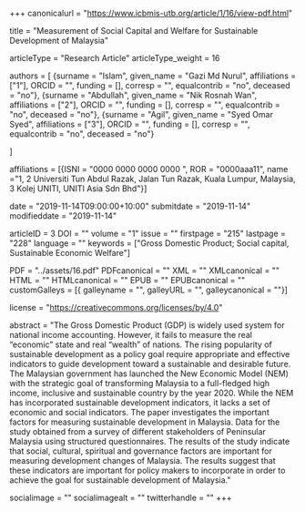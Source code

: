 +++
canonicalurl = "https://www.icbmis-utb.org/article/1/16/view-pdf.html"

title = "Measurement of Social Capital and Welfare for Sustainable Development of Malaysia"

articleType = "Research Article"
articleType_weight = 16

authors = [
  {surname = "Islam",  given_name = "Gazi Md Nurul",  affiliations = ["1"],  ORCID = "", funding = [], corresp = "", equalcontrib = "no", deceased = "no"},
  {surname = "Abdullah",  given_name = "Nik Rosnah Wan",  affiliations = ["2"],  ORCID = "", funding = [], corresp = "", equalcontrib = "no", deceased = "no"},
  {surname = "Agil",  given_name = "Syed Omar Syed",  affiliations = ["3"],  ORCID = "", funding = [], corresp = "", equalcontrib = "no", deceased = "no"}
  
]

affiliations = [{ISNI = "0000 0000 0000 0000 ", ROR = "0000aaa11", name ="1, 2 Universiti Tun Abdul Razak, Jalan Tun Razak, Kuala Lumpur, Malaysia, 3 Kolej UNITI, UNITI Asia Sdn Bhd"}]

date = "2019-11-14T09:00:00+10:00"
submitdate = "2019-11-14"
modifieddate = "2019-11-14"

articleID = 3
DOI = ""
volume = "1"
issue = ""
firstpage = "215"
lastpage = "228"
language = ""
keywords = ["Gross Domestic Product; Social capital, Sustainable Economic Welfare"]


PDF = "../assets/16.pdf"
PDFcanonical = ""
XML = ""
XMLcanonical = ""
HTML = ""
HTMLcanonical = ""
EPUB = ""
EPUBcanonical = ""
customGalleys = [{ galleyname = "", galleyURL = "", galleycanonical = ""}]

license = "https://creativecommons.org/licenses/by/4.0"

abstract = "The Gross Domestic Product (GDP) is widely used system for national income accounting.  However, it fails to measure the real “economic” state and real “wealth” of nations. The rising popularity of sustainable development as a policy goal require appropriate and effective indicators to guide development toward a sustainable and desirable future. The Malaysian government has launched the New Economic Model (NEM) with the strategic goal of transforming Malaysia to a full-fledged high income, inclusive and sustainable country by the year 2020. While the NEM has incorporated sustainable development indicators, it lacks a set of economic and social indicators. The paper investigates the important factors for measuring sustainable development in Malaysia. Data for the study obtained from a survey of different stakeholders of Peninsular Malaysia using structured questionnaires.   The results of the study indicate that social, cultural, spiritual and governance factors are important for measuring development changes of Malaysia. The results suggest that these indicators are important for policy makers to incorporate in order to achieve the goal for sustainable development of Malaysia."


socialimage = ""
socialimagealt = ""
twitterhandle = ""
+++

